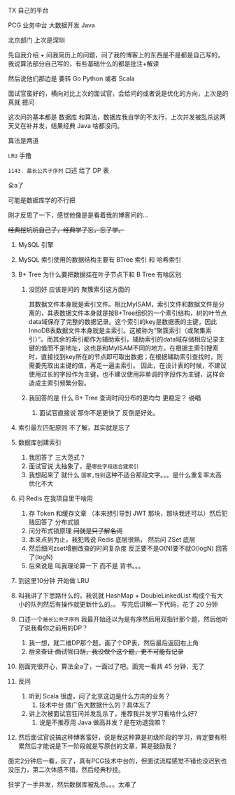 TX 自己的平台

PCG 业务中台 大数据开发 Java 

北京部门 上次是深圳

先自我介绍 + 问我简历上的问题，问了我的博客上的东西是不是都是自己写的，我说算法部分自己写的，有些基础什么的都是批注+解读

然后说他们那边是 要转 Go Python 或者 Scala

面试官蛮好的，横向对比上次的面试官，会给问的或者说是优化的方向，上次是的真就 摁问

这次问的基本都是 数据库 和算法，数据库我自学的不太行，上次并发被乱杀这两天又在补并发，结果经典 Java 啥都没问。

算法是两道 

`LRU` 手撸

`1143. 最长公共子序列` 口述 给了 DP 表

全a了

可能是数据库学的不行把 

刚才反思了一下，感觉他像是是看着我的博客问的...

~~经典挖坑坑自己了，经典学了忘，忘了学。~~

1. MySQL 引擎


2. MySQL 索引使用的数据结构主要有 BTree 索引 和 哈希索引

3. B+ Tree 为什么要把数据挂在叶子节点下和 B Tree 有啥区别
   1. 没回好 应该是问的 聚簇索引这方面的
      
      其数据文件本身就是索引文件。相比MyISAM，索引文件和数据文件是分离的，其表数据文件本身就是按B+Tree组织的一个索引结构，树的叶节点data域保存了完整的数据记录。这个索引的key是数据表的主键，因此InnoDB表数据文件本身就是主索引。这被称为“聚簇索引（或聚集索引）”。而其余的索引都作为辅助索引，辅助索引的data域存储相应记录主键的值而不是地址，这也是和MyISAM不同的地方。在根据主索引搜索时，直接找到key所在的节点即可取出数据；在根据辅助索引查找时，则需要先取出主键的值，再走一遍主索引。 因此，在设计表的时候，不建议使用过长的字段作为主键，也不建议使用非单调的字段作为主键，这样会造成主索引频繁分裂。
   
   2. 我回答的是 什么 B+ Tree 查询时间分布的更均匀 更稳定？ ~~说唱~~
      1. 面试官直接说 那你不是更快了 反倒是好处。 
   
4. 索引最左匹配原则 不了解，其实就是忘了
5. 数据库创建索引
   1. 我回答了 三大范式？
   2. 面试官说 太抽象了，是`哪些字段适合建索引`
   3. 我想起来了 就什么 `国家,性别`这种不适合那段文字。。。是什么重复率太高 优化不大
6. 问 Redis 在我项目里干啥用
   1. 存 Token 和缓存文章 （本来想引导到 JWT 那块，那块我还可以）然后犯贱回答了 分布式锁
   2. 问分布式锁原理 ~~问就是只了解名词~~
   3. 本来点到为止，我犯贱说 Redis 底层很熟， 然后问 ZSet 底层
   4. 然后细问zset增删改查的时间复杂度 反正要不是O(N)要不就O(logN) 回答了(logN)
   5. 后来说是 叫我理论算一下 而不是 背书。。。
7. 到这里10分钟 开始做 LRU
8.  叫我讲了下思路什么的，我说就 HashMap + DoubleLinkedList 构成个有大小的队列然后有操作就更新什么的。。 写完后讲解一下代码，花了 20 分钟
9.  口述一个`最长公共子序列` 我最开始还以为是有序然后用双指针那个题，然后他听了说我看你之前用的DP？
    1.  我一想，就二维DP那个题，画了个DP表，然后最后返回右上角
    2. ~~后来查证 面试官口胡，我没做个这个题，更不可能有记录~~
10. 刚面完很开心，算法全a了，一面过了吧。面完一看共 45 分钟，无了
11. 反问
    1.  听到 Scala 很虚，问了北京这边是什么方向的业务？
        1. 技术中台 做广告大数据什么的？具体忘了
    2. 讲上次被面试官狂问并发乱杀了，推荐我并发学习看啥什么好?
       1. 说是不推荐用 Java 做高并发？是在劝退我嘛？
12. 然后面试官说搞这种博客蛮好，说是我这种算是初级阶段的学习，肯定要有积累然后才能说是下一阶段就是写原创的文章，算是鼓励我？
    
面完2分钟后一看，灰了，真有PCG技术中台的，但面试流程感觉不错也没迟到也没压力，第二次体感不错，然后经典秒挂。

狂学了一手并发，然后数据库被乱杀。。。太难了
